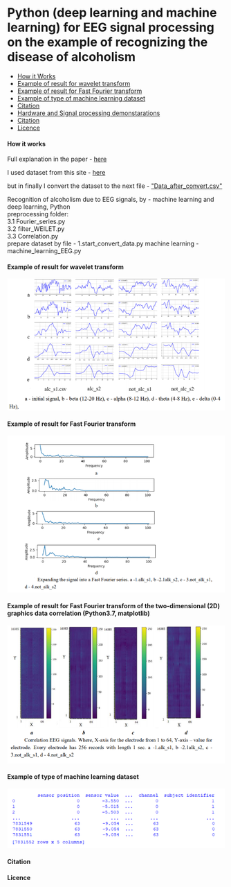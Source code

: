Python (deep learning and machine learning) for EEG signal processing on the example of recognizing the disease of alcoholism
=====================

-  [How it Works](https://github.com/Ildaron/3.eeg_recognation#how-it-works)  
-  [Example of result for wavelet transform](https://github.com/Ildaron/3.eeg_recognation#example-of-result-for-wavelet-transform)   
-  [Example of result for Fast Fourier transform](https://github.com/Ildaron/3.eeg_recognation#example-of-result-for-fast-fourier--transform)     
-  [Example of type of machine learning dataset](https://github.com/Ildaron/3.eeg_recognation#example-of-type-of-machine-learning-dataset)    
-  [Citation](https://github.com/Ildaron/3.eeg_recognation#citation)  
-  [Hardware and Signal processing demonstarations](https://github.com/Ildaron/ironbci#6-hardware-and-signal-processing-demonstarations)     
-  [Citation](https://github.com/Ildaron/ironbci/blob/master/README.md#7-citation)   
-  [Licence](https://github.com/Ildaron/3.eeg_recognation#licence)     





#### How it works 
Full explanation in the paper - [here](https://www.researchgate.net/publication/344827354_Python_deep_learning_and_machine_learning_for_EEG_signal_processing_on_the_example_of_recognizing_the_disease_of_alcoholism_arXiv201011667_eessSP)

I used dataset from this site - [here](https://archive.ics.uci.edu/ml/datasets/eeg+database)


but in finally I convert the dataset to the next file - 
["Data_after_convert.csv" ](https://github.com/Ildaron/3.eeg_recognation/blob/master/Data_after_convert.csv)

Recognition of alcoholism due to EEG signals, by - machine learning and deep learning, Python  
preprocessing folder:    
                    3.1 Fourier_series.py  
                    3.2 filter_WEILET.py  
                    3.3 Correlation.py  
prepare dataset by file - 1.start_convert_data.py
machine learning - machine_learning_EEG.py
 
#### Example of result for wavelet transform

![alt tag](https://github.com/Ildaron/3.eeg_recognation/blob/master/New%20Bitmap%20Image.bmp "Example of result for wavelet transform")​

#### Example of result for Fast Fourier  transform
![alt tag](https://github.com/Ildaron/3.eeg_recognation/blob/master/pic.2.bmp "Example of result for Fast Fourier  transform")​


#### Example of result for Fast Fourier  transform  of the two-dimensional (2D) graphics data correlation (Python3.7, matplotlib)
![alt tag](https://github.com/Ildaron/3.eeg_recognation/blob/master/pic.3.bmp "Example of result for Fast Fourier  transform  of the two-dimensional")​

#### Example of type of machine learning dataset
![alt tag](https://github.com/Ildaron/3.eeg_recognation/blob/master/pic.4.bmp "type of machine learning dataset")​

#### Citation

#### Licence

